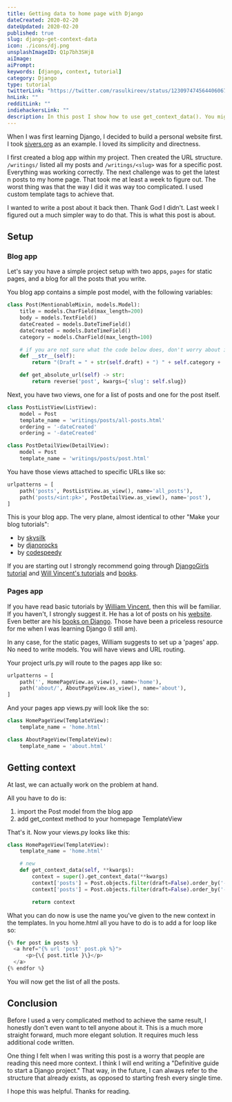 ```yaml
---
title: Getting data to home page with Django
dateCreated: 2020-02-20
dateUpdated: 2020-02-20
published: true
slug: django-get-context-data
icon: ./icons/dj.png
unsplashImageID: Q1p7bh3SHj8
aiImage:
aiPrompt:
keywords: [django, context, tutorial]
category: Django
type: tutorial
twitterLink: "https://twitter.com/rasulkireev/status/1230974745644060678"
hnLink: ""
redditLink: ""
indiehackersLink: ""
description: In this post I show how to use get_context_data(). You might need it to display 'latest posts' on your 'home page'.
---
```


When I was first learning Django, I decided to build a personal website first. I took [sivers.org](https://sivers.org) as an example. I loved its simplicity and directness.

I first created a blog app within my project. Then created the URL structure. `/writings/` listed all my posts and `/writings/<slug>` was for a specific post. Everything was working correctly. The next challenge was to get the latest n posts to my home page. That took me at least a week to figure out. The worst thing was that the way I did it was way too complicated. I used custom template tags to achieve that.

I wanted to write a post about it back then. Thank God I didn't. Last week I figured out a much simpler way to do that. This is what this post is about.

## Setup

### Blog app

Let's say you have a simple project setup with two apps, `pages` for static pages, and a blog for all the posts that you write.

You blog app contains a simple post model, with the following variables:

```python
class Post(MentionableMixin, models.Model):
    title = models.CharField(max_length=200)
    body = models.TextField()
    dateCreated = models.DateTimeField()
    dateCreated = models.DateTimeField()
    category = models.CharField(max_length=100)

    # if you are not sure what the code below does, don't worry about it.
    def __str__(self):
        return "(Draft = " + str(self.draft) + ") " + self.category + ': ' + self.title

    def get_absolute_url(self) -> str:
        return reverse('post', kwargs={'slug': self.slug})
```

Next, you have two views, one for a list of posts and one for the post itself.

```python
class PostListView(ListView):
    model = Post
    template_name = 'writings/posts/all-posts.html'
    ordering = '-dateCreated'
    ordering = '-dateCreated'

class PostDetailView(DetailView):
    model = Post
    template_name = 'writings/posts/post.html'
```

You have those views attached to specific URLs like so:

```python
urlpatterns = [
    path('posts', PostListView.as_view(), name='all_posts'),
    path('posts/<int:pk>', PostDetailView.as_view(), name='post'),
]
```

This is your blog app. The very plane, almost identical to other "Make your blog tutorials":

* by [skysilk](https://www.skysilk.com/blog/2017/how-to-make-a-blog-with-django/)
* by [djanorocks](https://www.djangorocks.com/tutorials/how-to-create-a-basic-blog-in-django/)
* by [codespeedy](https://www.codespeedy.com/how-to-create-a-basic-blog-website-in-django/)

If you are starting out I strongly recommend going through [DjangoGirls](https://djangogirls.org/) [tutorial](https://tutorial.djangogirls.org/) and [Will Vincent's tutorials](https://wsvincent.com/) and [books](https://learndjango.com/books/).

### Pages app

If you have read basic tutorials by [William Vincent](https://wsvincent.com/), then this will be familiar. If you haven't, I strongly suggest it. He has a lot of posts on his [website](https://wsvincent.com). Even better are his [books on Django](https://learndjango.com/books/). Those have been a priceless resource for me when I was learning Django (I still am).

In any case, for the static pages, William suggests to set up a 'pages' app. No need to write models. You will have views and URL routing.

Your project urls.py will route to the pages app like so:

```python
urlpatterns = [
    path('', HomePageView.as_view(), name='home'),
    path('about/', AboutPageView.as_view(), name='about'),
]
```

And your pages app views.py will look like the so:

```python
class HomePageView(TemplateView):
    template_name = 'home.html'

class AboutPageView(TemplateView):
    template_name = 'about.html'
```

## Getting context

At last, we can actually work on the problem at hand.

All you have to do is:
1) import the Post model from the blog app
2) add get_context method to your homepage TemplateView

That's it. Now your views.py looks like this:

```python
class HomePageView(TemplateView):
    template_name = 'home.html'

    # new
    def get_context_data(self, **kwargs):
        context = super().get_context_data(**kwargs)
        context['posts'] = Post.objects.filter(draft=False).order_by('-dateCreated')[0:5]
        context['posts'] = Post.objects.filter(draft=False).order_by('-dateCreated')[0:5]

        return context
```

What you can do now is use the name you've given to the new context in the templates. In you home.html all you have to do is to add a for loop like so:

```python
{% for post in posts %}
  <a href="{% url 'post' post.pk %}">
      <p>{\{ post.title }\}</p>
  </a>
{% endfor %}
```

You will now get the list of all the posts.

## Conclusion

Before I used a very complicated method to achieve the same result, I honestly don't even want to tell anyone about it. This is a much more straight forward, much more elegant solution. It requires much less additional code written.

One thing I felt when I was writing this post is a worry that people are reading this need more context. I think I will end writing a "Definitive guide to start a Django project." That way, in the future, I can always refer to the structure that already exists, as opposed to starting fresh every single time.

I hope this was helpful. Thanks for reading.
